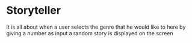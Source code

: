 # Storyteller
It is all about when a user selects the genre that he would like to here by giving a number as input a random story is displayed on the screen
